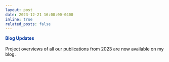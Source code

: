 ```yaml
---
layout: post
date: 2023-12-21 16:00:00-0400
inline: true
related_posts: false
---
```


<font color="#00369f"><b>Blog Updates</b></font><br><br><font color="#000000">Project overviews of all our publications from 2023 are now available on my blog.</font>
